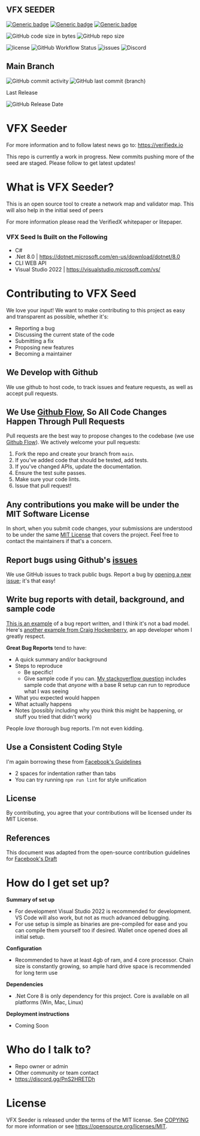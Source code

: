 ## VFX SEEDER

[![Generic badge](https://img.shields.io/badge/IDE-VS2022-blue.svg)](https://shields.io/)
[![Generic badge](https://img.shields.io/badge/C%23-12%2E0-blue.svg)](https://shields.io/)
[![Generic badge](https://img.shields.io/badge/%2ENet%20Core-8%2E0-blue.svg)](https://shields.io/)

![GitHub code size in bytes](https://img.shields.io/github/languages/code-size/VerifiedXBlockchain/VerifiedX-Seeder)
![GitHub repo size](https://img.shields.io/github/repo-size/VerifiedXBlockchain/VerifiedX-Seeder)

![license](https://img.shields.io/github/license/VerifiedXBlockchain/VerifiedX-Seeder)
![GitHub Workflow Status](https://img.shields.io/github/actions/workflow/status/VerifiedXBlockchain/VerifiedX-Seeder/dotnet.yml)
![issues](https://img.shields.io/github/issues/VerifiedXBlockchain/VerifiedX-Seeder)
![Discord](https://img.shields.io/discord/917499597692211260?label=discord)

##  Main Branch 
![GitHub commit activity](https://img.shields.io/github/commit-activity/m/VerifiedXBlockchain/VerifiedX-Seeder)
![GitHub last commit (branch)](https://img.shields.io/github/last-commit/VerifiedXBlockchain/VerifiedX-Seeder/main)

Last Release

![GitHub Release Date](https://img.shields.io/github/release-date/ReserveBlockIO/RBXOSeed)

# VFX Seeder
For more information and to follow latest news go to:
https://verifiedx.io

This repo is currently a work in progress. New commits pushing more of the seed are staged. Please follow to get latest updates!

# What is VFX Seeder?
This is an open source tool to create a network map and validator map. This will also help in the initial seed of peers

For more information please read the VerifiedX whitepaper or litepaper.

### VFX Seed Is Built on the Following ###

* C#
* .Net 8.0 | https://dotnet.microsoft.com/en-us/download/dotnet/8.0
* CLI WEB API
* Visual Studio 2022 | https://visualstudio.microsoft.com/vs/

# Contributing to VFX Seed
We love your input! We want to make contributing to this project as easy and transparent as possible, whether it's:

- Reporting a bug
- Discussing the current state of the code
- Submitting a fix
- Proposing new features
- Becoming a maintainer

## We Develop with Github
We use github to host code, to track issues and feature requests, as well as accept pull requests.

## We Use [Github Flow](https://guides.github.com/introduction/flow/index.html), So All Code Changes Happen Through Pull Requests
Pull requests are the best way to propose changes to the codebase (we use [Github Flow](https://guides.github.com/introduction/flow/index.html)). We actively welcome your pull requests:

1. Fork the repo and create your branch from `main`.
2. If you've added code that should be tested, add tests.
3. If you've changed APIs, update the documentation.
4. Ensure the test suite passes.
5. Make sure your code lints.
6. Issue that pull request!

## Any contributions you make will be under the MIT Software License
In short, when you submit code changes, your submissions are understood to be under the same [MIT License](http://choosealicense.com/licenses/mit/) that covers the project. Feel free to contact the maintainers if that's a concern.

## Report bugs using Github's [issues](https://github.com/briandk/transcriptase-atom/issues)
We use GitHub issues to track public bugs. Report a bug by [opening a new issue](); it's that easy!

## Write bug reports with detail, background, and sample code
[This is an example](http://stackoverflow.com/q/12488905/180626) of a bug report written, and I think it's not a bad model. Here's [another example from Craig Hockenberry](http://www.openradar.me/11905408), an app developer whom I greatly respect.

**Great Bug Reports** tend to have:

- A quick summary and/or background
- Steps to reproduce
  - Be specific!
  - Give sample code if you can. [My stackoverflow question](http://stackoverflow.com/q/12488905/180626) includes sample code that *anyone* with a base R setup can run to reproduce what I was seeing
- What you expected would happen
- What actually happens
- Notes (possibly including why you think this might be happening, or stuff you tried that didn't work)

People *love* thorough bug reports. I'm not even kidding.

## Use a Consistent Coding Style
I'm again borrowing these from [Facebook's Guidelines](https://github.com/facebook/draft-js/blob/a9316a723f9e918afde44dea68b5f9f39b7d9b00/CONTRIBUTING.md)

* 2 spaces for indentation rather than tabs
* You can try running `npm run lint` for style unification

## License
By contributing, you agree that your contributions will be licensed under its MIT License.

## References
This document was adapted from the open-source contribution guidelines for [Facebook's Draft](https://github.com/facebook/draft-js/blob/a9316a723f9e918afde44dea68b5f9f39b7d9b00/CONTRIBUTING.md)


# How do I get set up?

**Summary of set up**

- For development Visual Studio 2022 is recommended for development. VS Code will also work, but not as much advanced debugging.
- For use setup is simple as binaries are pre-compiled for ease and you can compile them yourself too if desired. Wallet once opened does all initial setup.

**Configuration**

- Recommended to have at least 4gb of ram, and 4 core processor. Chain size is constantly growing, so ample hard drive space is recommended for long term use

**Dependencies**

- .Net Core 8 is only dependency for this project. Core is available on all platforms (Win, Mac, Linux)

**Deployment instructions**
- Coming Soon

# Who do I talk to? ###

* Repo owner or admin
* Other community or team contact
* https://discord.gg/PnS2HRETDh

# License

VFX Seeder is released under the terms of the MIT license. See [COPYING](COPYING) for more
information or see https://opensource.org/licenses/MIT.

